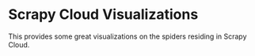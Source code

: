 # Scrapy Cloud Visualizations

This provides some great visualizations on the spiders residing in Scrapy Cloud.
